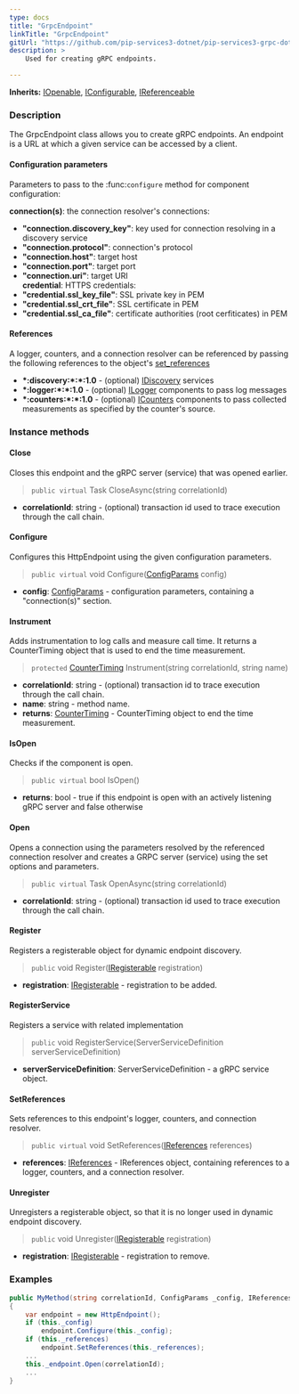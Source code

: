 ```yaml
---
type: docs
title: "GrpcEndpoint"
linkTitle: "GrpcEndpoint"
gitUrl: "https://github.com/pip-services3-dotnet/pip-services3-grpc-dotnet"
description: > 
    Used for creating gRPC endpoints. 

---
```


**Inherits:** [IOpenable](../../../commons/run/iopenable), [IConfigurable](../../../commons/config/iconfigurable), [IReferenceable](../../../commons/refer/ireferenceable)


### Description
The GrpcEndpoint class allows you to create gRPC endpoints. An endpoint is a URL at which a given service can be accessed by a client.

#### Configuration parameters
Parameters to pass to the :func:`configure` method for component configuration:

**connection(s)**: the connection resolver's connections:
- **"connection.discovery_key"**: key used for connection resolving in a discovery service
- **"connection.protocol"**: connection's protocol
- **"connection.host"**: target host
- **"connection.port"**: target port
- **"connection.uri"**: target URI    
**credential**: HTTPS credentials:
- **"credential.ssl_key_file"**: SSL private key in PEM
- **"credential.ssl_crt_file"**: SSL certificate in PEM
- **"credential.ssl_ca_file"**: certificate authorities (root cerfiticates) in PEM

#### References
A logger, counters, and a connection resolver can be referenced by passing the
following references to the object's [set_references](#setreferences)

- **\*:discovery:\*:\*:1.0** - (optional) [IDiscovery](../../../components/connect/idiscovery) services
- **\*:logger:\*:\*:1.0** - (optional) [ILogger](../../../components/log/ilogger) components to pass log messages
- **\*:counters:\*:\*:1.0** - (optional) [ICounters](../../../components/count/icounters) components to pass collected measurements as specified by the counter's source.


### Instance methods


#### Close
Closes this endpoint and the gRPC server (service) that was opened earlier.

> `public virtual` Task CloseAsync(string correlationId)

- **correlationId**: string - (optional) transaction id used to trace execution through the call chain.


#### Configure
Configures this HttpEndpoint using the given configuration parameters.

> `public virtual` void Configure([ConfigParams](../../../commons/config/config_params) config)

- **config**: [ConfigParams](../../../commons/config/config_params) - configuration parameters, containing a "connection(s)" section.

#### Instrument
Adds instrumentation to log calls and measure call time. It returns a CounterTiming 
object that is used to end the time measurement.

> `protected` [CounterTiming](../../../components/count/counter_timing) Instrument(string correlationId, string name)

- **correlationId**: string - (optional) transaction id to trace execution through the call chain.
- **name**: string - method name.
- **returns**: [CounterTiming](../../../components/count/counter_timing) - CounterTiming object to end the time measurement.


#### IsOpen
Checks if the component is open.

> `public virtual` bool IsOpen()

- **returns**: bool - true if this endpoint is open with an actively listening gRPC server and false otherwise


#### Open
Opens a connection using the parameters resolved by the referenced connection resolver and creates a GRPC server (service) using the set options and parameters.

> `public virtual` Task OpenAsync(string correlationId)

- **correlationId**: string - (optional) transaction id used to trace execution through the call chain.


#### Register
Registers a registerable object for dynamic endpoint discovery.

> `public` void Register([IRegisterable](../iregisterable) registration)

- **registration**: [IRegisterable](../iregisterable) - registration to be added.


#### RegisterService
Registers a service with related implementation

> `public` void RegisterService(ServerServiceDefinition serverServiceDefinition)

- **serverServiceDefinition**: ServerServiceDefinition - a gRPC service object.

#### SetReferences
Sets references to this endpoint's logger, counters, and connection resolver.

> `public virtual` void SetReferences([IReferences](../../../commons/refer/ireferences) references)
- **references**: [IReferences](../../../commons/refer/ireferences) - IReferences object, containing references to a logger, counters, and a connection resolver.

#### Unregister
Unregisters a registerable object, so that it is no longer used in dynamic endpoint discovery.

> `public` void Unregister([IRegisterable](../iregisterable) registration)

- **registration**: [IRegisterable](../iregisterable) - registration to remove.


### Examples

```cs
public MyMethod(string correlationId, ConfigParams _config, IReferences _references) 
{
    var endpoint = new HttpEndpoint();
    if (this._config)
        endpoint.Configure(this._config);
    if (this._references)
        endpoint.SetReferences(this._references);
    ...
    this._endpoint.Open(correlationId);
    ...
}
```


